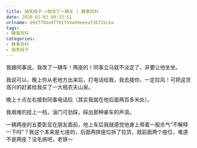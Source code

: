 ```yaml
---
title: 搞笑段子->我改了一辆车 | 糗事百科
date: 2020-01-03 09:33:51
urlname: 09d770da9f701f58a69eeeaf3671bc6a
tags: 
- 糗事百科
categories:
- 糗事百科
- 搞笑段子
---
```

我跟同事说，我改了一辆车！两座的！同事立马就不淡定了，非要让他坐坐。

我说可以，晚上你从老地方出来后，打电话给我，我去接你，一定拉风！可把这货高兴的赶紧给我买了一大瓶农夫山泉。

晚上十点左右接到同事电话后（其实我就在他后面两百多米处）。

我艰难的挂上一档，油门可劲踩，踩出那种豪车的声浪。

一辆两座的五菱彰显在朋友面前，他上车后我就感觉他身上带着一股杀气“不解释一下吗”？我这个本来是七座的，后面两排座位拆了拉货，就前面两个座位，难道不是两座？没毛病吧，老铁～


